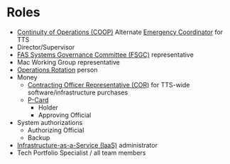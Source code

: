 # Roles

- [Continuity of Operations (COOP)](https://sites.google.com/a/gsa.gov/continuity/home) Alternate [Emergency Coordinator](https://sites.google.com/a/gsa.gov/continuity/home/emergency-coordinators-ecs) for TTS
- Director/Supervisor
- [FAS Systems Governance Committee (FSGC)](https://sites.google.com/a/gsa.gov/fas-systems-governance/home) representative
- Mac Working Group representative
- [Operations Rotation](Operations%20Rotation%20-%20Playbook.md) person
- Money
  - [Contracting Officer Representative (COR)](https://docs.google.com/document/d/14xOFvIGwlG0Gbd52o1D4AyJ52RqzHpX91nfEYJKu5qQ/edit) for TTS-wide software/infrastructure purchases
  - [P-Card](https://drive.google.com/drive/folders/1CkxpHq0mDFeAnXlaMQJ9RQOCioVHckgs)
    - Holder
    - Approving Official
- System authorizations
  - Authorizing Official
  - Backup
- [Infrastructure-as-a-Service (IaaS)](https://before-you-ship.18f.gov/infrastructure/) administrator
- Tech Portfolio Specialist / all team members

